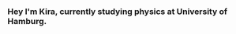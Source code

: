 ### Hey I'm Kira, currently studying physics at University of Hamburg. 



<!---
Astronymos/Astronymos is a ✨ special ✨ repository because its `README.md` (this file) appears on your GitHub profile.
You can click the Preview link to take a look at your changes.
--->
